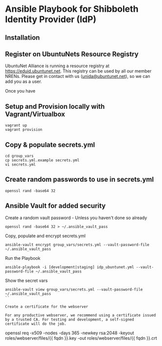 # Ansible Playbook for Shibboleth Identity Provider (IdP)


## Installation


## Register on UbuntuNets Resource Registry 

UbuntuNet Alliance is running a resource registry at https://eduid.ubuntunet.net. This registry can be used by all our member NRENs. Please get in contact with us (unida@ubuntunet.net), so we can add you as a user.

Once you have 


## Setup and Provision locally with Vagrant/Virtualbox

```
vagrant up
vagrant provision
```

## Copy & populate secrets.yml

```
cd group_vars
cp secrets.yml.example secrets.yml
vi secrets.yml
```

## Create random passwords to use in secrets.yml

```
openssl rand -base64 32
```


## Ansible Vault for added security

Create a random vault password - Unless you haven't done so already
```
openssl rand -base64 32 > ~/.ansible_vault_pass
```
Copy, populate and encrypt secrets.yml

```
ansible-vault encrypt group_vars/secrets.yml --vault-password-file ~/.ansible_vault_pass
```

Run the Playbook
```
ansible-playbook -i [development|staging] idp_ubuntunet.yml --vault-password-file ~/.ansible_vault_pass
```

Show the secret vars
```
ansible-vault view group_vars/secrets.yml --vault-password-file ~/.ansible_vault_pass
``

Create a certificate for the webserver

For any productive webserver, we recommend using a certificate issued by a trusted CA. For testing and development, a self-signed certificate will do the job.

```
openssl req -x509 -nodes -days 365 -newkey rsa:2048 -keyout roles/webserver/files/{{ fqdn }}.key -out roles/webserver/files/{{ fqdn }}.crt

